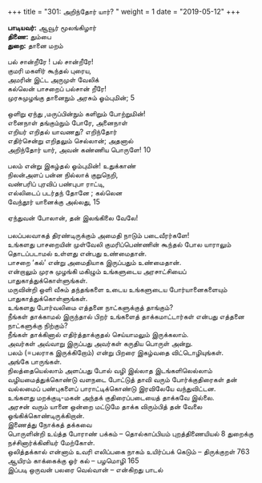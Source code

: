 ﻿+++
title = "301: அறிந்தோர் யார்?  "
weight = 1
date = "2019-05-12"
+++

**பாடியவர்:** ஆவூர் மூலங்கிழார்  
**திணை:** தும்பை  
**துறை:** தானை மறம்  
  
பல் சான்றீரே ! பல் சான்றீரே!  
குமரி மகளிர் கூந்தல் புரைய,  
அமரின் இட்ட அருமுள் வேலிக்  
கல்லென் பாசறைப் பல்சான் றீரே!  
முரசுமுழங்கு தானைநும் அரசும் ஓம்புமின்; 5  
  
ஒளிறு ஏந்து ,மருப்பின்நும் களிறும் போற்றுமின்!  
எனைநாள் தங்கும்நும் போரே, அனைநாள்  
எறியர் எறிதல் யாவணது? எறிந்தோர்  
எதிர்சென்று எறிதலும் செல்லான்; அதனால்  
அறிந்தோர் யார், அவன் கண்ணிய பொருளே! 10  
  
பலம் என்று இகழ்தல் ஓம்புமின்! உதுக்காண்  
நிலன்அளப் பன்ன நில்லாக் குறுநெறி,  
வண்பரிப் புரவிப் பண்புபா ராட்டி,  
எல்லிடைப் படர்தந் தோனே ; கல்லென  
வேந்தூர் யானைக்கு அல்லது, 15  
  
ஏந்துவன் போலான், தன் இலங்கிலை வேலே!  
   
பலப்பலவாகத் திரண்டிருக்கும் அமைதி நாடும் படைவீரர்களே!  
உங்களது பாசறையின் முள்வேலி குமரிப்பெண்ணின் கூந்தல் போல யாராலும் தொடப்படாமல் உள்ளது என்பது உண்மைதான்.  
பாசறை ‘கல்’ என்று அமைதியாக இருப்பதும் உண்மைதான்.  
என்றாலும் முரசு முழங்கி மகிழும் உங்களுடைய அரசாட்சியைப் பாதுகாத்துக்கொள்ளுங்கள்.  
மருவின்றி ஒளி வீசும் தந்தங்களை உடைய உங்களுடைய போர்யானைகளையும் பாதுகாத்துக்கொள்ளுங்கள்.  
உங்களது போர்வலிமை எத்தனை நாட்களுக்குத் தாங்கும்?  
நீங்கள் தாக்காமல் இருந்தால் பிறர் உங்களைத் தாக்கமாட்டார்கள் என்பது எத்தனை நாட்களுக்கு நிற்கும்?  
நீங்கள் தாக்கினால் எதிர்த்தாக்குதல் செய்யாமலும் இருக்கலாம்.  
அவர்கள் அவ்வாறு இருப்பது அவர்கள் கருதிய பொருள் அன்று.  
பலம் (=பலராக இருக்கிறோம்) என்று பிறரை இகழ்வதை விட்டொழியுங்கள்.  
அங்கே பாருங்கள்.  
நிலத்தையெல்லாம் அளப்பது போல் வழி இல்லாத இடங்களிலெல்லாம் வழியமைத்துக்கொண்டு வளநடை போட்டுத் தாவி வரும் போர்க்குதிரைகள் தன் வல்லமைப் பண்புகளைப் பாராட்டிக்கொண்டு இரவிலேயே வந்துவிட்டன.  
உங்களது மறக்குடி-மகன் அந்தக் குதிரைப்படையைத் தாக்கவே இல்லை.  
அரசன் வரும் யானை ஒன்றை மட்டுமே தாக்க விரும்பித் தன் வேலை ஓங்கிக்கொண்டிருக்கிறான்.  
இணைத்து நோக்கத் தக்கவை  
பொருளின்றி உய்த்த போராண் பக்கம் – தொல்காப்பியம் புறத்திணையியல் 8 துறைக்கு நச்சினார்க்கினியர் மேற்கோள்.  
ஒலித்தக்கால் என்னாம் உவரி எலிப்பகை நாகம் உயிர்ப்பக் கெடும் – திருக்குறள் 763  
ஆயிரம் காக்கைக்கு ஓர் கல் – பழமொழி 165  
இப்படி ஒருவன் பலரை வெல்வான் – என்கிறது பாடல்  
